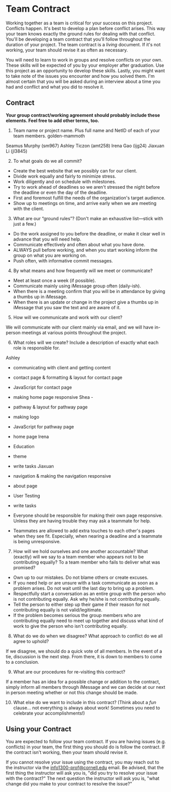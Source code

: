 # Team Contract

Working together as a team is critical for your success on this project. Conflicts happen. It's best to develop a plan before conflict arises. This way your team knows exactly the ground rules for dealing with that conflict. You'll be developing a team contract that you'll follow throughout the duration of your project. The team contract is a *living* document. If it's not working, your team should revise it as often as necessary.

You will need to learn to work in groups and resolve conflicts on your own. These skills will be expected of you by your employer after graduation. Use this project as an opportunity to develop these skills. Lastly, you might want to take note of the issues you encounter and how you solved them. I'm almost certain that you will be asked during an interview about a time you had and conflict and what you did to resolve it.

## Contract

**Your group contract/working agreement should probably include these elements. Feel free to add other terms, too.**

1. Team name or project name. Plus full name and NetID of each of your team members.
golden-mammoth

Seamus Murphy (sm967)
Ashley Ticzon (amt258)
Irena Gao (ijg24)
Jiaxuan Li (jl3845)

2. To what goals do we all commit?

  * Create the best website that we possibly can for our client.
  * Divide work equally and fairly to minimize stress.
  * Work diligently and on schedule with milestones.
  * Try to work ahead of deadlines so we aren't stressed the night before the deadline or even the day of the deadline.
  * First and foremost fulfill the needs of the organization's target audience.
  * Show up to meetings on time, and arrive early when we are meeting with the client.


3. What are our “ground rules”? (Don't make an exhaustive list—stick with just a few.)

  * Do the work assigned to you before the deadline, or make it clear well in advance that you will need help.
  * Communicate effectively and often about what you have done.
  * ALWAYS pull before working, and when you start working inform the group on what you are working on.
  * Push often, with informative commit messages.

4. By what means and how frequently will we meet or communicate?

  * Meet at least once a week (if possible).
  * Communicate mainly using iMessage group often (daily-ish).
  * When there is a meeting confirm that you will be in attendance by giving a thumbs up in iMessage.
  * When there is an update or change in the project give a thumbs up in iMessage that you saw the text and are aware of it.

5. How will we communicate and work with our client?

We will communicate with our client mainly via email, and we will have in-person meetings at various points throughout the project.

6. What roles will we create? Include a description of exactly what each role is responsible for.

Ashley
- communicating with client and getting content
- contact page & formatting & layout for contact page
- JavaScript for contact page
- making home page responsive
Shea -
- pathway & layout for pathway page
- making logo
- JavaScript for pathway page
- home page
Irena
- Education
- theme
- write tasks
Jiaxuan
- navigation & making the navigation responsive
- about page
- User Testing
- write tasks

- Everyone should be responsible for making their own page responsive. Unless they are having trouble they may ask a teammate for help.
- Teammates are allowed to add extra touches to each other's pages when they see fit. Especially, when nearing a deadline and a teammate is being unresponsive.


7. How will we hold ourselves and one another accountable? What (exactly) will we say to a team member who appears not to be contributing equally? To a team member who fails to deliver what was promised?

* Own up to our mistakes. Do not blame others or create excuses.
* If you need help or are unsure with a task communicate as soon as a problem arises. Do not wait until the last day to bring up a problem.
* Respectfully start a conversation as an entire group with the person who is not contributing equally. Ask why he/she is not contributing equally.
* Tell the person to either step up their game if their reason for not contributing equally is not valid/legitimate.
* If the problem becomes serious the group members who are contributing equally need to meet up together and discuss what kind of work to give the person who isn't contributing equally.

8. What do we do when we disagree? What approach to conflict do we all agree to uphold?

If we disagree, we should do a quick vote of all members. In the event of a tie, discussion is the next step. From there, it is down to members to come to a conclusion.

9. What are our procedures for re-visiting this contract?

If a member has an idea for a possible change or addition to the contract, simply inform all members through iMessage and we can decide at our next in person meeting whether or not this change should be made.

10. What else do we want to include in this contract? (Think about a *fun* clause... not everything is always about work! Sometimes you need to celebrate your accomplishments!)



## Using your Contract

You are expected to follow your team contract. If you are having issues (e.g. conflicts) in your team, the first thing you should do is follow the contract. If the contract isn't working, then your team should revise it.

If you cannot resolve your issue using the contract, you may reach out to the instructor via the <info1300-prof@cornell.edu> email. Be advised, that the first thing the instructor will ask you is, "did you try to resolve your issue with the contract?" The next question the instructor will ask you is, "what change did you make to your contract to resolve the issue?"
